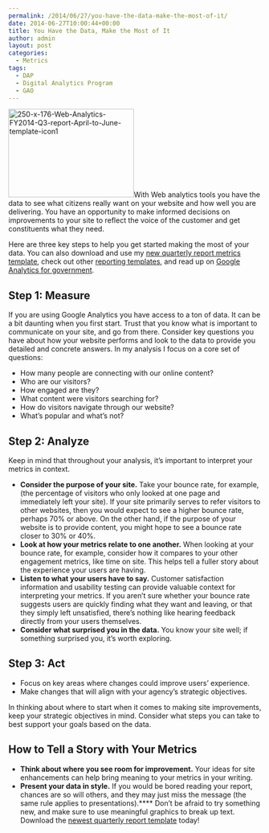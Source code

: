 ```yaml
---
permalink: /2014/06/27/you-have-the-data-make-the-most-of-it/
date: 2014-06-27T10:00:44+00:00
title: You Have the Data, Make the Most of It
author: admin
layout: post
categories:
  - Metrics
tags:
  - DAP
  - Digital Analytics Program
  - GAO
---
```


<img class="alignright size-full wp-image-172272" src="https://s3.amazonaws.com/sitesusa/wp-content/uploads/sites/212/2014/06/250-x-176-Web-Analytics-FY2014-Q3-report-April-to-June-template-icon1.jpg" alt="250-x-176-Web-Analytics-FY2014-Q3-report-April-to-June-template-icon1" width="250" height="176" />With Web analytics tools you have the data to see what citizens really want on your website and how well you are delivering. You have an opportunity to make informed decisions on improvements to your site to reflect the voice of the customer and get constituents what they need.

Here are three key steps to help you get started making the most of your data. You can also download and use my [new quarterly report metrics template](https://s3.amazonaws.com/sitesusa/wp-content/uploads/sites/212/2014/06/GAOHQ-6967177-v1-QUARTERLY_METRICS_REPORT_TEMPLATE.pptx), check out other [reporting templates](https://www.digitalgov.gov/2014/03/04/creating-awesome-web-analytics-reports-and-presentations/), and read up on [Google Analytics for government](https://www.digitalgov.gov/2014/05/15/new-google-analytics-for-government-training-manual/).

## Step 1: Measure

If you are using Google Analytics you have access to a ton of data. It can be a bit daunting when you first start. Trust that you know what is important to communicate on your site, and go from there. Consider key questions you have about how your website performs and look to the data to provide you detailed and concrete answers. In my analysis I focus on a core set of questions:

  * How many people are connecting with our online content?
  * Who are our visitors?
  * How engaged are they?
  * What content were visitors searching for?
  * How do visitors navigate through our website?
  * What’s popular and what’s not?

## Step 2: Analyze

Keep in mind that throughout your analysis, it’s important to interpret your metrics in context.

  * **Consider the purpose of your site.** Take your bounce rate, for example, (the percentage of visitors who only looked at one page and immediately left your site). If your site primarily serves to refer visitors to other websites, then you would expect to see a higher bounce rate, perhaps 70% or above. On the other hand, if the purpose of your website is to provide content, you might hope to see a bounce rate closer to 30% or 40%.
  * **Look at how your metrics relate to one another.** When looking at your bounce rate, for example, consider how it compares to your other engagement metrics, like time on site. This helps tell a fuller story about the experience your users are having.
  * **Listen to what your users have to say.** Customer satisfaction information and usability testing can provide valuable context for interpreting your metrics. If you aren’t sure whether your bounce rate suggests users are quickly finding what they want and leaving, or that they simply left unsatisfied, there’s nothing like hearing feedback directly from your users themselves.
  * **Consider what surprised you in the data.** You know your site well; if something surprised you, it’s worth exploring.

## Step 3: Act

  * Focus on key areas where changes could improve users’ experience.
  * Make changes that will align with your agency’s strategic objectives.

In thinking about where to start when it comes to making site improvements, keep your strategic objectives in mind. Consider what steps you can take to best support your goals based on the data.

## How to Tell a Story with Your Metrics

  * **Think about where you see room for improvement.** Your ideas for site enhancements can help bring meaning to your metrics in your writing.
  * **Present your data in style.** If you would be bored reading your report, chances are so will others, and they may just miss the message (the same rule applies to presentations).**** Don’t be afraid to try something new, and make sure to use meaningful graphics to break up text. Download the [newest quarterly report template](https://s3.amazonaws.com/sitesusa/wp-content/uploads/sites/212/2014/06/GAOHQ-6967177-v1-QUARTERLY_METRICS_REPORT_TEMPLATE.pptx) today!